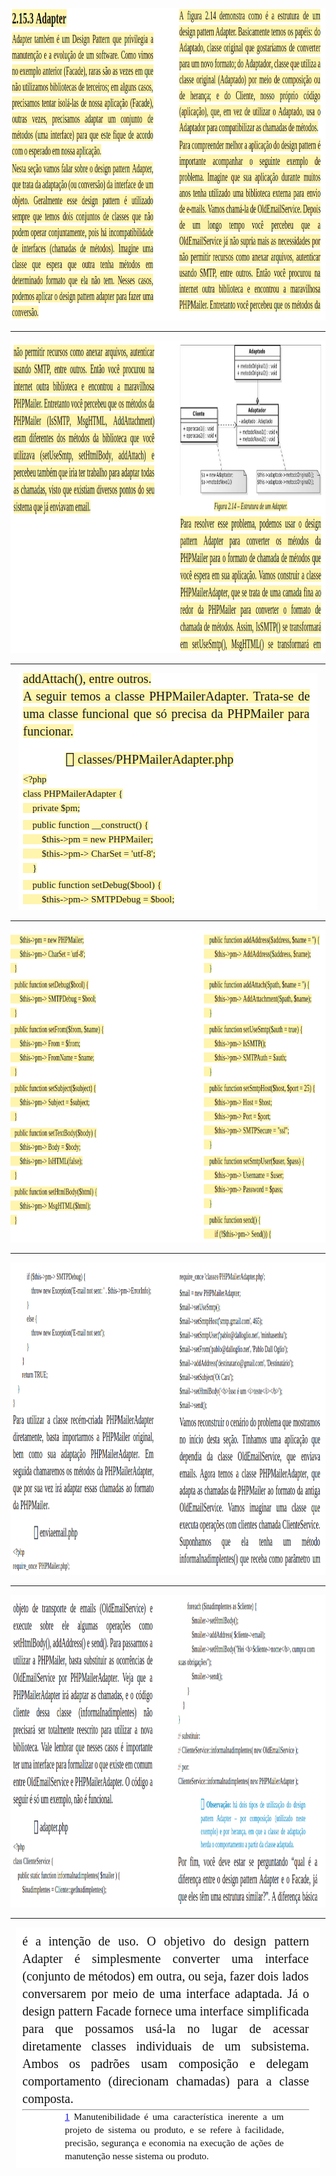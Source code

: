 <p align="center">
    <img src="adapter1.png" width=850 height=500>
  </p>
  <hr>
  <p align="center">
    <img src="adapter2.png" width=850 height=500>
  </p>
  <hr>
  <p align="center">
    <img src="adapter3.png">
  </p>
  <hr>
  <p align="center">
    <img src="adapter4.png" width=850 height=500>
  </p>
  <hr>
  <p align="center">
    <img src="adapter5.png" width=850 height=500>
  </p>
  <hr>
  <p align="center">
    <img src="adapter6.png" width=850 height=500>
  </p>
  <hr>
  <p align="center">
    <img src="adapter7.png">
  </p>